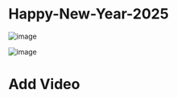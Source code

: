 # Happy-New-Year-2025<br>

![image](https://github.com/user-attachments/assets/bc6e785c-96b7-493d-9e29-5458bc83b047)

![image](https://github.com/user-attachments/assets/a8d585a4-0d3d-404a-8e06-a745feb599ee)

# Add Video 


